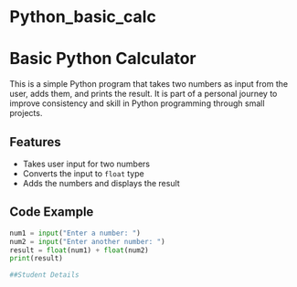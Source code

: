 # Python_basic_calc
# Basic Python Calculator

This is a simple Python program that takes two numbers as input from the user, adds them, and prints the result. It is part of a personal journey to improve consistency and skill in Python programming through small projects.

## Features

- Takes user input for two numbers
- Converts the input to `float` type
- Adds the numbers and displays the result

## Code Example

```python
num1 = input("Enter a number: ")
num2 = input("Enter another number: ")
result = float(num1) + float(num2)
print(result)

##Student Details
